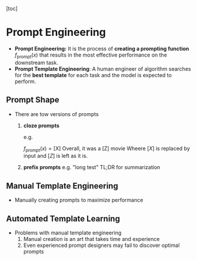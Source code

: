 [toc]

# Prompt Engineering

- **Prompt Engineering:** It is the process of **creating a prompting function** $f_{\text{prompt}}(x)$ that results in the most effective performance on the downstream task.
- **Prompt Template Engineering**: A human engineer of algorithm searches for the **best template** for each task and the model is expected to perform.

## Prompt Shape

- There are tow versions of prompts
    1. **cloze prompts**

        e.g.
        
        $f_{\text{prompt}}(x) = \text{[X] Overall, it was a [Z] movie}$
    Wheere $[X]$ is replaced by input and $[Z]$ is left as it is.
    2. **prefix prompts**
    e.g. "long test" TL;DR
    for summarization

## Manual Template Engineering

- Manually creating prompts to maximize performance

## Automated Template Learning

- Problems with manual template engineering
    1. Manual creation is an art that takes time and experience
    2. Even experienced prompt designers may fail to discover optimal prompts

